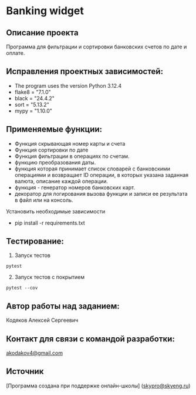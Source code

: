 
# Banking widget
## Описание проекта
Программа для фильтрации и сортировки банковских счетов по дате и оплате.

## Исправления проектных зависимостей:
* The program uses the version Python 3.12.4
* flake8 = "7.1.0"
* black = "24.4.2"
* sort = "5.13.2"
* mypy = "1.10.0"
  
## Применяемые функции:
* Функция скрывающая номер карты и счета
* Функция сортировки по дате
* Функция фильтрации в операциях по счетам.
* функцию преобразования даты.
* функция которая принимает список словарей с банковскими операциями и возвращает ID операции, в которых указана
заданная валюта, описание каждой операции.
* функция - генератор номеров банковских карт.
* декоратор для логирования вызова функции и записи ее результата в файл или на консоль.

Установить необходимые зависимости
* pip install -r requirements.txt

## Тестирование:

1. Запуск тестов
```
pytest
```

2. Запуск тестов с покрытием
```
pytest --cov
```

## Автор работы над заданием:
Кодяков Алексей Сергеевич
 
## Контакт для связи с командой разработки:
akodakov4@gmail.com
## Источник
[Программа создана при поддержке онлайн-школы] (skypro@skyeng.ru) 

